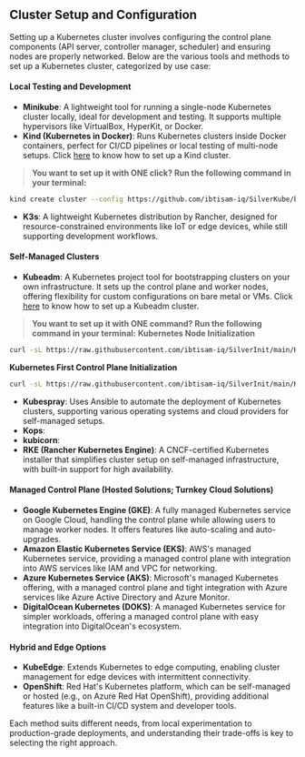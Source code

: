 ## Cluster Setup and Configuration

Setting up a Kubernetes cluster involves configuring the control plane components (API server, controller manager, scheduler) and ensuring nodes are properly networked. Below are the various tools and methods to set up a Kubernetes cluster, categorized by use case:

#### Local Testing and Development
- **Minikube**: A lightweight tool for running a single-node Kubernetes cluster locally, ideal for development and testing. It supports multiple hypervisors like VirtualBox, HyperKit, or Docker.
- **Kind (Kubernetes in Docker)**: Runs Kubernetes clusters inside Docker containers, perfect for CI/CD pipelines or local testing of multi-node setups. Click [here](Kind-K8s-Cluster.md) to know how to set up a Kind cluster.

> **You want to set up it with ONE click? Run the following command in your terminal:**
```bash
kind create cluster --config https://github.com/ibtisam-iq/SilverKube/blob/main/kind-config-file.yaml
```
- **K3s**: A lightweight Kubernetes distribution by Rancher, designed for resource-constrained environments like IoT or edge devices, while still supporting development workflows.

#### Self-Managed Clusters
- **Kubeadm**: A Kubernetes project tool for bootstrapping clusters on your own infrastructure. It sets up the control plane and worker nodes, offering flexibility for custom configurations on bare metal or VMs. Click [here](Kubeadm-K8s-Cluster.md) to know how to set up a Kubeadm cluster.

> **You want to set up it with ONE command? Run the following command in your terminal:**
**Kubernetes Node Initialization**

```bash
curl -sL https://raw.githubusercontent.com/ibtisam-iq/SilverInit/main/K8s-Node-Init.sh | sudo bash
```

**Kubernetes First Control Plane Initialization**

```bash
curl -sL https://raw.githubusercontent.com/ibtisam-iq/SilverInit/main/K8s-Control-Plane-Init.sh | sudo bash
```
- **Kubespray**: Uses Ansible to automate the deployment of Kubernetes clusters, supporting various operating systems and cloud providers for self-managed setups.
- **Kops**: 
- **kubicorn**:
- **RKE (Rancher Kubernetes Engine)**: A CNCF-certified Kubernetes installer that simplifies cluster setup on self-managed infrastructure, with built-in support for high availability.

#### Managed Control Plane (Hosted Solutions; Turnkey Cloud Solutions)
- **Google Kubernetes Engine (GKE)**: A fully managed Kubernetes service on Google Cloud, handling the control plane while allowing users to manage worker nodes. It offers features like auto-scaling and auto-upgrades.
- **Amazon Elastic Kubernetes Service (EKS)**: AWS's managed Kubernetes service, providing a managed control plane with integration into AWS services like IAM and VPC for networking.
- **Azure Kubernetes Service (AKS)**: Microsoft's managed Kubernetes offering, with a managed control plane and tight integration with Azure services like Azure Active Directory and Azure Monitor.
- **DigitalOcean Kubernetes (DOKS)**: A managed Kubernetes service for simpler workloads, offering a managed control plane with easy integration into DigitalOcean's ecosystem.

#### Hybrid and Edge Options
- **KubeEdge**: Extends Kubernetes to edge computing, enabling cluster management for edge devices with intermittent connectivity.
- **OpenShift**: Red Hat's Kubernetes platform, which can be self-managed or hosted (e.g., on Azure Red Hat OpenShift), providing additional features like a built-in CI/CD system and developer tools.

Each method suits different needs, from local experimentation to production-grade deployments, and understanding their trade-offs is key to selecting the right approach.
